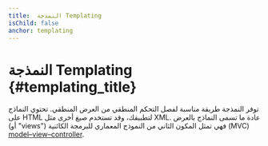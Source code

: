 ```yaml
---
title:  النمذجة Templating
isChild: false
anchor: templating
---
```


# النمذجة Templating {#templating_title}

توفر النمذجة طريقة مناسبة لفصل التحكم المنطقي من العرض المنطقي.
تحتوي النماذج على HTML لتطبيقك، وقد تستخدم صيغ أخرى مثل XML.
عادة ما تسمى النماذج بالعرض (أو "views") فهي تمثل المكون الثاني من النموذج المعماري للبرمجة الكائنية (MVC) [model–view–controller](pages/Design-Patterns.html#model-view-controller).
